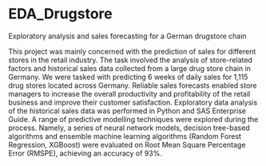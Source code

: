 # EDA_Drugstore
Exploratory analysis and sales forecasting for a German drugstore chain

This project was mainly concerned with the prediction of sales for different stores in the retail industry. The task involved the analysis of store-related factors and historical sales data collected from a large drug store chain in Germany. We were tasked with predicting 6 weeks of daily sales for 1,115 drug stores located across Germany. Reliable sales forecasts enabled store managers to increase the overall productivity and profitability of the retail business and improve their customer satisfaction. Exploratory data analysis of the historical sales data was performed in Python and SAS Enterprise Guide. A range of predictive modelling techniques were explored during the process. Namely, a series of neural network models, decision tree-based algorithms and ensemble machine learning algorithms (Random Forest Regression, XGBoost) were evaluated on Root Mean Square Percentage Error (RMSPE), achieving an accuracy of 93%.
